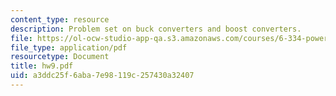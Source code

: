```yaml
---
content_type: resource
description: Problem set on buck converters and boost converters.
file: https://ol-ocw-studio-app-qa.s3.amazonaws.com/courses/6-334-power-electronics-spring-2007/a3ddc25f6aba7e98119c257430a32407_hw9.pdf
file_type: application/pdf
resourcetype: Document
title: hw9.pdf
uid: a3ddc25f-6aba-7e98-119c-257430a32407
---
```

